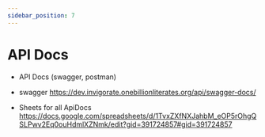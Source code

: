 ```yaml
---
sidebar_position: 7
---
```


# API Docs 

- API Docs (swagger, postman)
- swagger
https://dev.invigorate.onebillionliterates.org/api/swagger-docs/

- Sheets for all ApiDocs
https://docs.google.com/spreadsheets/d/1TvxZXfNXJahbM_eOP5rOhgQSLPwv2Eq0ouHdmlXZNmk/edit?gid=391724857#gid=391724857